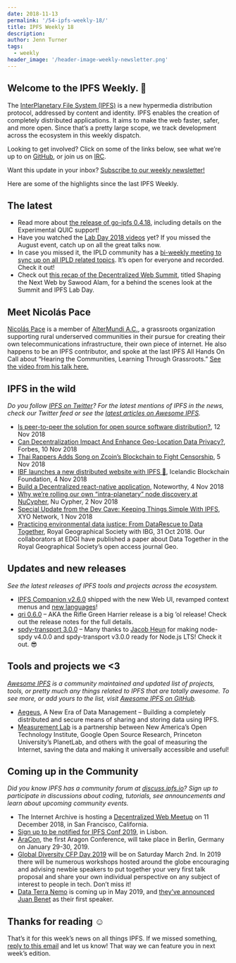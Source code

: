 ```yaml
---
date: 2018-11-13
permalink: '/54-ipfs-weekly-18/'
title: IPFS Weekly 18
description:
author: Jenn Turner
tags:
  - weekly
header_image: '/header-image-weekly-newsletter.png'
---
```


## Welcome to the IPFS Weekly. 👋

The [InterPlanetary File System (IPFS)](https://ipfs.io/) is a new hypermedia distribution protocol, addressed by content and identity. IPFS enables the creation of completely distributed applications. It aims to make the web faster, safer, and more open. Since that’s a pretty large scope, we track development across the ecosystem in this weekly dispatch.

Looking to get involved? Click on some of the links below, see what we’re up to on [GitHub](https://github.com/ipfs), or join us on [IRC](https://riot.im/app/#/room/#ipfs:matrix.org).

Want this update in your inbox? [Subscribe to our weekly newsletter!](http://eepurl.com/gL2Pi5)

Here are some of the highlights since the last IPFS Weekly.

## The latest

- Read more about [the release of go-ipfs 0.4.18](https://blog.ipfs.eth.link/53-go-ipfs-0-4-18/), including details on the Experimental QUIC support!
- Have you watched the [Lab Day 2018 videos](https://www.youtube.com/channel/UCJvMzILpV3b4AWXTEeQjcng/videos) yet? If you missed the August event, catch up on all the great talks now.
- In case you missed it, the IPLD community has a [bi-weekly meeting to sync up on all IPLD related topics](https://www.youtube.com/watch?v=DFo4jtIEz_w&feature=youtu.be). It’s open for everyone and recorded. Check it out!
- Check out [this recap of the Decentralized Web Summit](https://ws-dl.blogspot.com/2018/11/2018-11-08-decentralized-web-summit.html), titled Shaping the Next Web by Sawood Alam, for a behind the scenes look at the Summit and IPFS Lab Day.

## Meet Nicolás Pace

[Nicolás Pace](https://twitter.com/nicopace) is a member of [AlterMundi A.C.](http://altermundi.net/prensa), a grassroots organization supporting rural underserved communities in their pursue for creating their own telecommunications infrastructure, their own piece of internet. He also happens to be an IPFS contributor, and spoke at the last IPFS All Hands On Call about “Hearing the Communities, Learning Through Grassroots.” [See the video from his talk here.](https://www.youtube.com/watch?v=4gVUKbXT0cM)

## IPFS in the wild

_Do you follow [IPFS on Twitter](https://twitter.com/IPFSbot)? For the latest mentions of IPFS in the news, check our Twitter feed or see the [latest articles on Awesome IPFS](https://awesome.ipfs.io/categories/articles/)._

- [Is peer-to-peer the solution for open source software distribution?](https://medium.com/@probonopd/is-peer-to-peer-the-solution-for-open-source-software-distribution-ae92065cbf61), 12 Nov 2018
- [Can Decentralization Impact And Enhance Geo-Location Data Privacy?](https://www.forbes.com/sites/yoavvilner/2018/11/10/can-decentralization-impact-and-enhance-geo-location-data-privacy/#60f6619863f8), Forbes, 10 Nov 2018
- [Thai Rappers Adds Song on Zcoin’s Blockchain to Fight Censorship](https://coinjournal.net/thai-rappers-adds-song-on-zcoins-blockchain-to-fight-censorship/), 5 Nov 2018
- [IBF launches a new distributed website with IPFS 🎉](https://medium.com/icelandic-blockchain-foundation/ibf-launches-a-new-distributed-website-with-ipfs-5d67536816bd), Icelandic Blockchain Foundation, 4 Nov 2018
- [Build a Decentralized react-native application](https://blog.usejournal.com/build-a-decentralized-react-native-application-9897b5d88641), Noteworthy, 4 Nov 2018
- [Why we’re rolling our own “intra-planetary” node discovery at NuCypher](https://blog.nucypher.com/why-were-rolling-our-own-intra-planetary-node-discovery-at-nucypher-beeb53018b0), Nu Cypher, 2 Nov 2018
- [Special Update from the Dev Cave: Keeping Things Simple With IPFS](https://medium.com/xyonetwork/special-update-from-the-dev-cave-keeping-things-simple-with-ipfs-208ee0c9d0d8), XYO Network, 1 Nov 2018
- [Practicing environmental data justice: From DataRescue to Data Together](https://rgs-ibg.onlinelibrary.wiley.com/doi/10.1002/geo2.61), Royal Geographical Society with IBG, 31 Oct 2018. Our collaborators at EDGI have published a paper about Data Together in the Royal Geographical Society’s open access journal Geo.

## Updates and new releases

_See the latest releases of IPFS tools and projects across the ecosystem._

- [IPFS Companion v2.6.0](https://github.com/ipfs-shipyard/ipfs-companion/releases/tag/v2.6.0) shipped with the new Web UI, revamped context menus and [new languages](https://www.transifex.com/ipfs/ipfs-companion)!
- [qri 0.6.0](https://github.com/qri-io/qri/releases/tag/v0.6.0) – AKA the Rifle Green Harrier release is a big ’ol release! Check out the release notes for the full details.
- [spdy-transport 3.0.0](https://www.npmjs.com/package/spdy-transport) – Many thanks to [Jacob Heun](https://twitter.com/jacobheun) for making node-spdy v4.0.0 and spdy-transport v3.0.0 ready for Node.js LTS! Check it out. 😎

## Tools and projects we <3

_[Awesome IPFS](https://awesome.ipfs.io/) is a community maintained and updated list of projects, tools, or pretty much any things related to IPFS that are totally awesome. To see more, or add yours to the list, visit [Awesome IPFS on GitHub](https://github.com/ipfs/awesome-ipfs)._

- [Aegeus](https://aegeus.io/), A New Era of Data Management – Building a completely distributed and secure means of sharing and storing data using IPFS.
- [Measurement Lab](https://www.measurementlab.net/) is a partnership between New America’s Open Technology Institute, Google Open Source Research, Princeton University’s PlanetLab, and others with the goal of measuring the Internet, saving the data and making it universally accessible and useful!

## Coming up in the Community

_Did you know IPFS has a community forum at [discuss.ipfs.io](https://discuss.ipfs.io/)? Sign up to participate in discussions about coding, tutorials, see announcements and learn about upcoming community events._

- The Internet Archive is hosting a [Decentralized Web Meetup](https://www.eventbrite.com/e/decentralized-web-meet-up-tickets-52509395014) on 11 December 2018, in San Francisco, California.
- [Sign up to be notified for IPFS Conf 2019](https://docs.google.com/forms/d/e/1FAIpQLSfJVVPwvp6RY3MUg1zAVl1g_5y2nGb7WJIMI1Hs6glzm7FLHQ/viewform), in Lisbon.
- [AraCon](https://blog.aragon.org/announcing-aracon-the-aragon-conference/), the first Aragon Conference, will take place in Berlin, Germany on January 29-30, 2019.
- [Global Diversity CFP Day 2019](https://www.globaldiversitycfpday.com/) will be on Saturday March 2nd. In 2019 there will be numerous workshops hosted around the globe encouraging and advising newbie speakers to put together your very first talk proposal and share your own individual perspective on any subject of interest to people in tech. Don’t miss it!
- [Data Terra Nemo](https://dtn.is/) is coming up in May 2019, and [they’ve announced Juan Benet](https://twitter.com/juanbenet/status/1059987667377577985) as their first speaker.

## Thanks for reading ☺️

That’s it for this week’s news on all things IPFS. If we missed something, [reply to this email](mailto:newsletter@ipfs.io) and let us know! That way we can feature you in next week’s edition.
